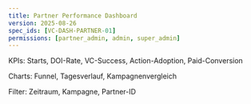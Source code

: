 ```yaml
---
title: Partner Performance Dashboard
version: 2025-08-26
spec_ids: [VC-DASH-PARTNER-01]
permissions: [partner_admin, admin, super_admin]
---
```


KPIs: Starts, DOI-Rate, VC-Success, Action-Adoption, Paid-Conversion

Charts: Funnel, Tagesverlauf, Kampagnenvergleich

Filter: Zeitraum, Kampagne, Partner-ID
